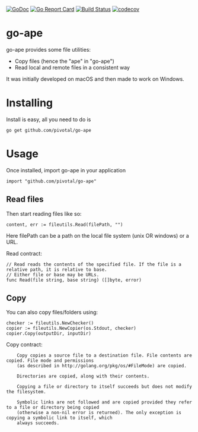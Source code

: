 [![GoDoc](https://godoc.org/github.com/pivotal/image-relocation?status.svg)](https://godoc.org/github.com/pivotal/go-ape)
[![Go Report Card](https://goreportcard.com/badge/pivotal/image-relocation)](https://goreportcard.com/report/pivotal/go-ape)
[![Build Status](https://dev.azure.com/projectriff/go-ape/_apis/build/status/pivotal.go-ape?branchName=master)](https://dev.azure.com/projectriff/go-ape/_build/latest?definitionId=6&branchName=master)
[![codecov](https://codecov.io/gh/pivotal/go-ape/branch/master/graph/badge.svg)](https://codecov.io/gh/pivotal/go-ape)

# go-ape

go-ape provides some file utilities:
* Copy files (hence the "ape" in "go-ape")
* Read local and remote files in a consistent way

It was initially developed on macOS and then made to work on Windows.

# Installing

Install is easy, all you need to do is
```
go get github.com/pivotal/go-ape
```

# Usage
Once installed, import go-ape in your application 
```
import "github.com/pivotal/go-ape"
```
## Read files
Then start reading files like so:
```
content, err := fileutils.Read(filePath, "")
```
Here filePath can be a path on the local file system (unix OR windows) or a URL.

Read contract:
```
// Read reads the contents of the specified file. If the file is a relative path, it is relative to base.
// Either file or base may be URLs.
func Read(file string, base string) ([]byte, error)
```

## Copy
You can also copy files/folders using:
```
checker := fileutils.NewChecker()
copier := fileutils.NewCopier(os.Stdout, checker)
copier.Copy(outputDir, inputDir)
```
Copy contract:

		Copy copies a source file to a destination file. File contents are copied. File mode and permissions
		(as described in http://golang.org/pkg/os/#FileMode) are copied.

		Directories are copied, along with their contents.

		Copying a file or directory to itself succeeds but does not modify the filesystem.

		Symbolic links are not followed and are copied provided they refer to a file or directory being copied
		(otherwise a non-nil error is returned). The only exception is copying a symbolic link to itself, which
		always succeeds.
